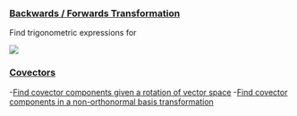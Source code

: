 ### [Backwards / Forwards Transformation ](https://github.com/javierdejuan/Machine-Learning-Deep-Learning-Python-Scala/blob/master/HSL%20Metric%20Tensor.pdf)
Find trigonometric expressions for   

<img src="https://render.githubusercontent.com/render/math?math=cos(\alpha \+\beta), sin(\alpha \+\beta)">

### [Covectors ](https://github.com/javierdejuan/Machine-Learning-Deep-Learning-Python-Scala/blob/master/differential_geometry/geodesics.md)
-[Find covector components given a rotation of vector space](google.com)
-[Find covector components in a non-orthonormal basis transformation](google.com)


